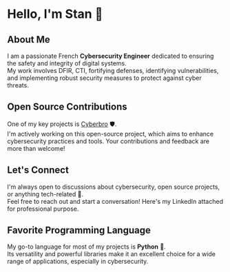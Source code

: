 # Hello, I'm Stan 👋

<!--
**stanfrbd/stanfrbd** is a ✨ _special_ ✨ repository because its `README.md` (this file) appears on your GitHub profile.

Here are some ideas to get you started:

- 🔭 I’m currently working on ...
- 🌱 I’m currently learning ...
- 👯 I’m looking to collaborate on ...
- 🤔 I’m looking for help with ...
- 💬 Ask me about ...
- 📫 How to reach me: ...
- 😄 Pronouns: ...
- ⚡ Fun fact: ...
-->

## About Me
I am a passionate French **Cybersecurity Engineer** dedicated to ensuring the safety and integrity of digital systems. \
My work involves DFIR, CTI, fortifying defenses, identifying vulnerabilities, and implementing robust security measures to protect against cyber threats.

## Open Source Contributions
One of my key projects is [Cyberbro](https://github.com/stanfrbd/cyberbro) 🛡️. \
I'm actively working on this open-source project, which aims to enhance cybersecurity practices and tools. Your contributions and feedback are more than welcome!

## Let's Connect
I'm always open to discussions about cybersecurity, open source projects, or anything tech-related 💬. \
Feel free to reach out and start a conversation! Here's my LinkedIn attached for professional purpose.

## Favorite Programming Language
My go-to language for most of my projects is **Python** 🐍. \
Its versatility and powerful libraries make it an excellent choice for a wide range of applications, especially in cybersecurity.

